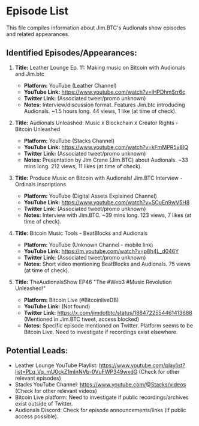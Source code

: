 # Episode List

This file compiles information about Jim.BTC's Audionals show episodes and related appearances.

## Identified Episodes/Appearances:

1.  **Title:** Leather Lounge Ep. 11: Making music on Bitcoin with Audionals and Jim.btc
    *   **Platform:** YouTube (Leather Channel)
    *   **YouTube Link:** https://www.youtube.com/watch?v=jHPDhmSrr6c
    *   **Twitter Link:** (Associated tweet/promo unknown)
    *   **Notes:** Interview/discussion format. Features Jim.btc introducing Audionals. ~1.5 hours long. 44 views, 1 like (at time of check).

2.  **Title:** Audionals Unleashed: Music x Blockchain x Creator Rights - Bitcoin Unleashed
    *   **Platform:** YouTube (Stacks Channel)
    *   **YouTube Link:** https://www.youtube.com/watch?v=kFmMPR5y8IQ
    *   **Twitter Link:** (Associated tweet/promo unknown)
    *   **Notes:** Presentation by Jim Crane (Jim.BTC) about Audionals. ~33 mins long. 212 views, 11 likes (at time of check).

3.  **Title:** Produce Music on Bitcoin with Audionals! Jim.BTC Interview - Ordinals Inscriptions
    *   **Platform:** YouTube (Digital Assets Explained Channel)
    *   **YouTube Link:** https://www.youtube.com/watch?v=SCuEn9wV5H8
    *   **Twitter Link:** (Associated tweet/promo unknown)
    *   **Notes:** Interview with Jim.BTC. ~39 mins long. 123 views, 7 likes (at time of check).

4.  **Title:** Bitcoin Music Tools - BeatBlocks and Audionals
    *   **Platform:** YouTube (Unknown Channel - mobile link)
    *   **YouTube Link:** https://m.youtube.com/watch?v=p8h4L_d046Y
    *   **Twitter Link:** (Associated tweet/promo unknown)
    *   **Notes:** Short video mentioning BeatBlocks and Audionals. 75 views (at time of check).

5.  **Title:** TheAudionalsShow EP46 "The #Web3 #Music Revolution Unleashed!"
    *   **Platform:** Bitcoin Live (#BitcoinliveDB)
    *   **YouTube Link:** (Not found)
    *   **Twitter Link:** https://x.com/jimdotbtc/status/1884722554461413688 (Mentioned in Jim.BTC tweet, access blocked)
    *   **Notes:** Specific episode mentioned on Twitter. Platform seems to be Bitcoin Live. Need to investigate if recordings exist elsewhere.

## Potential Leads:
*   Leather Lounge YouTube Playlist: https://www.youtube.com/playlist?list=PLq_Vq_mU0ckZ1mInNVb-0VuFWP349wxdG (Check for other relevant episodes)
*   Stacks YouTube Channel: https://www.youtube.com/@Stacks/videos (Check for other relevant videos)
*   Bitcoin Live platform: Need to investigate if public recordings/archives exist outside of Twitter.
*   Audionals Discord: Check for episode announcements/links (if public access possible).


